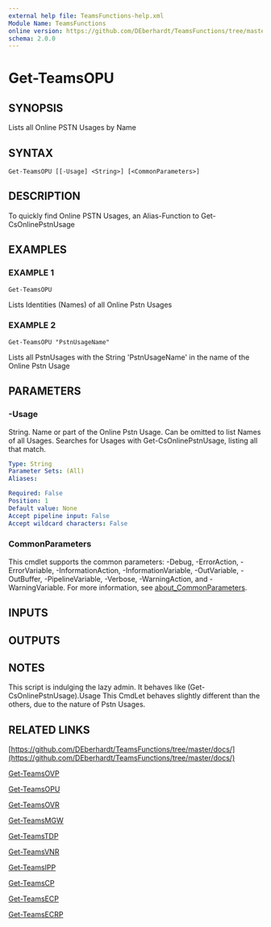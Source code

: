 ```yaml
---
external help file: TeamsFunctions-help.xml
Module Name: TeamsFunctions
online version: https://github.com/DEberhardt/TeamsFunctions/tree/master/docs/
schema: 2.0.0
---
```


# Get-TeamsOPU

## SYNOPSIS
Lists all Online PSTN Usages by Name

## SYNTAX

```
Get-TeamsOPU [[-Usage] <String>] [<CommonParameters>]
```

## DESCRIPTION
To quickly find Online PSTN Usages, an Alias-Function to Get-CsOnlinePstnUsage

## EXAMPLES

### EXAMPLE 1
```
Get-TeamsOPU
```

Lists Identities (Names) of all Online Pstn Usages

### EXAMPLE 2
```
Get-TeamsOPU "PstnUsageName"
```

Lists all PstnUsages with the String 'PstnUsageName' in the name of the Online Pstn Usage

## PARAMETERS

### -Usage
String.
Name or part of the Online Pstn Usage.
Can be omitted to list Names of all Usages.
Searches for Usages with Get-CsOnlinePstnUsage, listing all that match.

```yaml
Type: String
Parameter Sets: (All)
Aliases:

Required: False
Position: 1
Default value: None
Accept pipeline input: False
Accept wildcard characters: False
```

### CommonParameters
This cmdlet supports the common parameters: -Debug, -ErrorAction, -ErrorVariable, -InformationAction, -InformationVariable, -OutVariable, -OutBuffer, -PipelineVariable, -Verbose, -WarningAction, and -WarningVariable. For more information, see [about_CommonParameters](http://go.microsoft.com/fwlink/?LinkID=113216).

## INPUTS

## OUTPUTS

## NOTES
This script is indulging the lazy admin.
It behaves like (Get-CsOnlinePstnUsage).Usage
This CmdLet behaves slightly different than the others, due to the nature of Pstn Usages.

## RELATED LINKS

[https://github.com/DEberhardt/TeamsFunctions/tree/master/docs/](https://github.com/DEberhardt/TeamsFunctions/tree/master/docs/)

[Get-TeamsOVP]()

[Get-TeamsOPU]()

[Get-TeamsOVR]()

[Get-TeamsMGW]()

[Get-TeamsTDP]()

[Get-TeamsVNR]()

[Get-TeamsIPP]()

[Get-TeamsCP]()

[Get-TeamsECP]()

[Get-TeamsECRP]()

